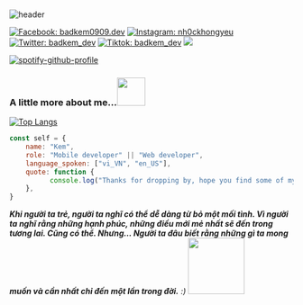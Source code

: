 ### 
![header](https://capsule-render.vercel.app/api?type=egg&color=gradient&text=%20Hello%20stranger%20&height=300&fontSize=60)

[![Facebook: badkem0909.dev](https://img.shields.io/badge/Facebook-1877F2?style=for-the-badge&logo=facebook&logoColor=white)](https://www.facebook.com/badkem0909.dev)
[![Instagram: _nh0ckhongyeu_](https://img.shields.io/badge/Instagram-E4405F?style=for-the-badge&logo=instagram&logoColor=white)](https://www.instagram.com/_nh0ckhongyeu_/)
[![Twitter: badkem_dev](https://img.shields.io/badge/Twitter-1DA1F2?style=for-the-badge&logo=twitter&logoColor=white)](https://twitter.com/badkem_dev)
[![Tiktok: badkem_dev](https://img.shields.io/badge/TikTok-000000?style=for-the-badge&logo=tiktok&logoColor=white)](https://www.tiktok.com/@badkemm)
![](https://komarev.com/ghpvc/?username=badkem&style=for-the-badge)

[![spotify-github-profile](https://spotify-github-profile.vercel.app/api/view?uid=215udsmxmwujiqny2eznpbyjy&cover_image=true&theme=novatorem&bar_color=53b14f&bar_color_cover=true)](https://spotify-github-profile.vercel.app/api/view?uid=215udsmxmwujiqny2eznpbyjy&redirect=true)

### A little more about me...<img src="https://media.giphy.com/media/OpBA2nKQog7LENz8Of/giphy.gif" width="50"> 

[![Top Langs](https://github-readme-stats.vercel.app/api/top-langs/?username=badkem&layout=compact)](https://github.com/badkem)

```javascript
const self = {
    name: "Kem",
    role: "Mobile developer" || "Web developer",
    language_spoken: ["vi_VN", "en_US"],
    quote: function {
          console.log("Thanks for dropping by, hope you find some of my work interesting."),
    },
}
```
<em><b>Khi người ta trẻ, người ta nghĩ có thể dễ dàng từ bỏ một mối tình.
       Vì người ta nghĩ rằng những hạnh phúc, những điều mới mẻ nhất sẽ đến trong tương lai.
       Cũng có thể. Nhưng... Người ta đâu biết rằng những gì ta mong muốn và cần nhất chỉ đến một lần trong đời.</b> :)</em>
                             <img src="https://media.giphy.com/media/xAFPuHVjmsBmU/giphy.gif" width="100">                           
